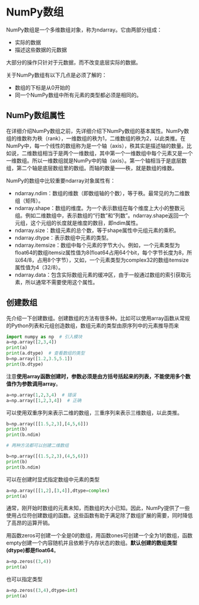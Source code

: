# NumPy数组

NumPy数组是一个多维数组对象，称为ndarray。它由两部分组成：

- 实际的数据
- 描述这些数据的元数据

大部分的操作只针对于元数据，而不改变底层实际的数据。

关于NumPy数组有以下几点是必须了解的：

- 数组的下标是从0开始的
- 同一个NumPy数组中所有元素的类型都必须是相同的。

## NumPy数组属性

在详细介绍NumPy数组之前，先详细介绍下NumPy数组的基本属性。NumPy数组的维数称为秩（rank），一维数组的秩为1，二维数组的秩为2，以此类推。在NumPy中，每一个线性的数组称为是一个轴（axis），秩其实是描述轴的数量。比如说，二维数组相当于是两个一维数组，其中第一个一维数组中每个元素又是一个一维数组。所以一维数组就是NumPy中的轴（axis）。第一个轴相当于是底层数组，第二个轴是底层数组里的数组。而轴的数量——秩，就是数组的维数。

NumPy的数组中比较重要ndarray对象属性有：

- ndarray.ndim：数组的维数（即数组轴的个数），等于秩。最常见的为二维数组（矩阵）。
- ndarray.shape：数组的维度。为一个表示数组在每个维度上大小的整数元组。例如二维数组中，表示数组的“行数”和“列数”。ndarray.shape返回一个元组，这个元组的长度就是维度的数目，即ndim属性。
- ndarray.size：数组元素的总个数，等于shape属性中元组元素的乘积。
- ndarray.dtype：表示数组中元素的类型。
- ndarray.itemsize：数组中每个元素的字节大小。例如，一个元素类型为float64的数组itemsiz属性值为8(float64占用64个bit，每个字节长度为8，所以64/8，占用8个字节），又如，一个元素类型为complex32的数组itemsize属性值为4（32/8）。
- ndarray.data：包含实际数组元素的缓冲区，由于一般通过数组的索引获取元素，所以通常不需要使用这个属性。

## 创建数组

先介绍一下创建数组。创建数组的方法有很多种。比如可以使用array函数从常规的Python列表和元组创造数组，数组元素的类型由原序列中的元素推导而来

```python
import numpy as np  # 引入模块
a=np.array([2,3,4])
print(a)
print(a.dtype)  # 查看数组的类型
b=np.array([1.2,3.5,5.1])
print(b.dtype)
```

注意**使用array函数创建时，参数必须是由方括号括起来的列表，不能使用多个数值作为参数调用array**。

```python
a=np.array(1,2,3,4)  # 错误
a=np.array([1,2,3,4])  # 正确
```

可以使用双重序列来表示二维的数组，三重序列来表示三维数组，以此类推。

```python
b=np.array([[1.5,2,3],[4,5,6]])
print(b)
print(b.ndim)

# 两种方法都可以创建二维数组

b=np.array([(1.5,2,3),(4,5,6)])
print(b)
print(b.ndim)
```

可以在创建时显式指定数组中元素的类型

```python
a=np.array([[1,2],[3,4]],dtype=complex)
print(a)
```

通常，刚开始时数组的元素未知，而数组的大小已知。因此，NumPy提供了一些使用占位符创建数组的函数。这些函数有助于满足除了数组扩展的需要，同时降低了高昂的运算开销。

用函数zeros可创建一个全是0的数组，用函数ones可创建一个全为1的数组，函数empty创建一个内容随机并且依赖于内存状态的数组。**默认创建的数组类型(dtype)都是float64**。

```python
a=np.zeros((3,4))
print(a)
```

也可以指定类型

```python
a=np.zeros((3,4),dtype=int)
print(a)
```
